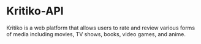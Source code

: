 # Kritiko-API
Kritiko is a web platform that allows users to rate and review various forms of media including movies, TV shows, books, video games, and anime. 
